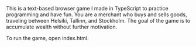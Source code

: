 This is a text-based browser game I made in TypeScript to practice programming and have fun. You are a merchant who buys and sells goods, traveling between Helsiki, Tallinn, and Stockholm.
The goal of the game is to accumulate wealth without further motivation.

To run the game, open index.html.
